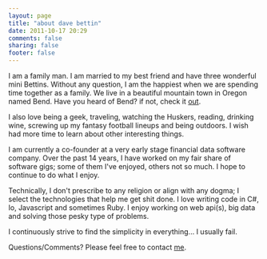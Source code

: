 ```yaml
---
layout: page
title: "about dave bettin"
date: 2011-10-17 20:29
comments: false
sharing: false
footer: false
---
```


<p>I am a family man. I am married to my best friend and have three wonderful mini Bettins. Without any question, I am the happiest when we are spending time together as a family. We live in a beautiful mountain town in Oregon named Bend. Have you heard of Bend? if not, check it <a href="http://www.visitbend.com/Discover-Bend-OR/Media-Gallery/">out</a>.</p>

<p>I also love being a geek, traveling, watching the Huskers, reading, drinking wine, screwing up my fantasy football lineups and being outdoors. I wish had more time to learn about other interesting things.</p> 

<p> I am currently a co-founder at a very early stage financial data software company. Over the past 14 years, I have worked on my fair share of software gigs; some of them I've enjoyed, others not so much. I hope to continue to do what I enjoy.</p>
 
<p> Technically, I don't prescribe to any religion or align with any dogma; I select the technologies that help me get shit done. I love writing code in C#, Io, Javascript and sometimes Ruby. I enjoy working on web api(s), big data and solving those pesky type of problems.</p>

<p>I continuously strive to find the simplicity in everything... I usually fail.</p>

<p>Questions/Comments? Please feel free to contact <a href="mailto:me@davebettin.com" rel="me">me</a>.</p>

